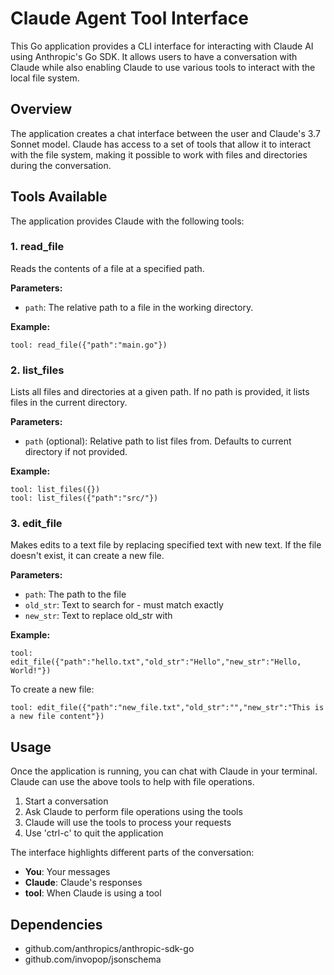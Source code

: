 # Claude Agent Tool Interface

This Go application provides a CLI interface for interacting with Claude AI using Anthropic's Go SDK. It allows users to have a conversation with Claude while also enabling Claude to use various tools to interact with the local file system.

## Overview

The application creates a chat interface between the user and Claude's 3.7 Sonnet model. Claude has access to a set of tools that allow it to interact with the file system, making it possible to work with files and directories during the conversation.

## Tools Available

The application provides Claude with the following tools:

### 1. read_file

Reads the contents of a file at a specified path.

**Parameters:**
- `path`: The relative path to a file in the working directory.

**Example:**
```
tool: read_file({"path":"main.go"})
```

### 2. list_files

Lists all files and directories at a given path. If no path is provided, it lists files in the current directory.

**Parameters:**
- `path` (optional): Relative path to list files from. Defaults to current directory if not provided.

**Example:**
```
tool: list_files({})
tool: list_files({"path":"src/"})
```

### 3. edit_file

Makes edits to a text file by replacing specified text with new text. If the file doesn't exist, it can create a new file.

**Parameters:**
- `path`: The path to the file
- `old_str`: Text to search for - must match exactly
- `new_str`: Text to replace old_str with

**Example:**
```
tool: edit_file({"path":"hello.txt","old_str":"Hello","new_str":"Hello, World!"})
```

To create a new file:
```
tool: edit_file({"path":"new_file.txt","old_str":"","new_str":"This is a new file content"})
```

## Usage

Once the application is running, you can chat with Claude in your terminal. Claude can use the above tools to help with file operations.

1. Start a conversation
2. Ask Claude to perform file operations using the tools
3. Claude will use the tools to process your requests
4. Use 'ctrl-c' to quit the application

The interface highlights different parts of the conversation:
- **You**: Your messages
- **Claude**: Claude's responses
- **tool**: When Claude is using a tool

## Dependencies

- github.com/anthropics/anthropic-sdk-go
- github.com/invopop/jsonschema